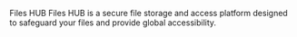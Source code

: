 Files HUB
Files HUB is a secure file storage and access platform designed to safeguard your files and provide global accessibility.
